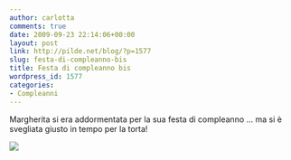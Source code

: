 ```yaml
---
author: carlotta
comments: true
date: 2009-09-23 22:14:06+00:00
layout: post
link: http://pilde.net/blog/?p=1577
slug: festa-di-compleanno-bis
title: Festa di compleanno bis
wordpress_id: 1577
categories:
- Compleanni
---
```


Margherita si era addormentata per la sua festa di compleanno ... ma si è svegliata giusto in tempo per la torta!

![]({{baseurl}}/uploads/2009/09/torta.jpg)



